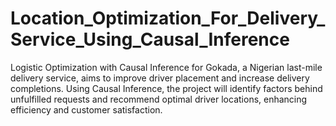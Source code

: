 # Location_Optimization_For_Delivery_Service_Using_Causal_Inference
Logistic Optimization with Causal Inference for Gokada, a Nigerian last-mile delivery service, aims to improve driver placement and increase delivery completions. Using Causal Inference, the project will identify factors behind unfulfilled requests and recommend optimal driver locations, enhancing efficiency and customer satisfaction. 
